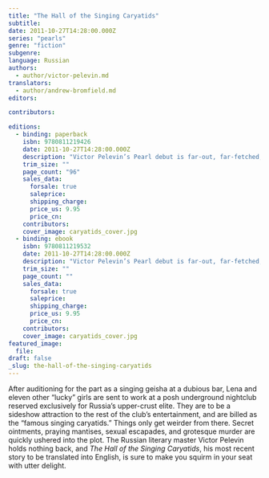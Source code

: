 ```yaml
---
title: "The Hall of the Singing Caryatids"
subtitle:
date: 2011-10-27T14:28:00.000Z
series: "pearls"
genre: "fiction"
subgenre:
language: Russian
authors:
  - author/victor-pelevin.md
translators:
  - author/andrew-bromfield.md
editors:

contributors:

editions:
  - binding: paperback
    isbn: 9780811219426
    date: 2011-10-27T14:28:00.000Z
    description: "Victor Pelevin’s Pearl debut is far-out, far-fetched, and fiendishly funny. "
    trim_size: ""
    page_count: "96"
    sales_data:
      forsale: true
      saleprice:
      shipping_charge:
      price_us: 9.95
      price_cn:
    contributors:
    cover_image: caryatids_cover.jpg
  - binding: ebook
    isbn: 9780811219532
    date: 2011-10-27T14:28:00.000Z
    description: "Victor Pelevin’s Pearl debut is far-out, far-fetched, and fiendishly funny. "
    trim_size: ""
    page_count: ""
    sales_data:
      forsale: true
      saleprice:
      shipping_charge:
      price_us: 9.95
      price_cn:
    contributors:
    cover_image: caryatids_cover.jpg
featured_image:
  file:
draft: false
_slug: the-hall-of-the-singing-caryatids
---
```


After auditioning for the part as a singing geisha at a dubious bar, Lena and eleven other “lucky” girls are sent to work at a posh underground nightclub reserved exclusively for Russia’s upper-crust elite. They are to be a sideshow attraction to the rest of the club’s entertainment, and are billed as the “famous singing caryatids.” Things only get weirder from there. Secret ointments, praying mantises, sexual escapades, and grotesque murder are quickly ushered into the plot. The Russian literary master Victor Pelevin holds nothing back, and _The Hall of the Singing Caryatids_, his most recent story to be translated into English, is sure to make you squirm in your seat with utter delight.

